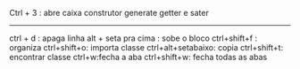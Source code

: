 Ctrl + 3 : abre caixa
construtor
generate getter e sater

*****************
ctrl + d : apaga linha
alt + seta pra cima : sobe o bloco
ctrl+shift+f : organiza 
ctrl+shift+o: importa classe
ctrl+alt+setabaixo: copia
ctrl+shift+t: encontrar classe
ctrl+w:fecha a aba
ctrl+shift+w: fecha todas as abas